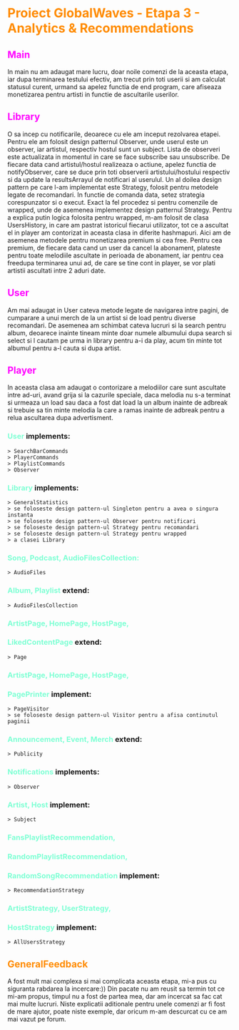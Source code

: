 # <span style="color:Darkorange">Proiect GlobalWaves - Etapa 3 - Analytics & Recommendations


## <span style="color:Magenta">Main</span>
In main nu am adaugat mare lucru, doar noile comenzi de la aceasta etapa, iar
dupa terminarea testului efectiv, am trecut prin toti userii si am calculat
statusul curent, urmand sa apelez functia de end program, care afiseaza 
monetizarea pentru artisti in functie de ascultarile userilor.

## <span style="color:Magenta">Library</span>
O sa incep cu notificarile, deoarece cu ele am inceput rezolvarea etapei.
Pentru ele am folosit design patternul Observer, unde userul este un observer,
iar artistul, respectiv hostul sunt un subject. Lista de observeri este
actualizata in momentul in care se face subscribe sau unsubscribe. De fiecare
data cand artistul/hostul realizeaza o actiune, apelez functia de
notifyObserver, care se duce prin toti observerii artistului/hostului respectiv
si da update la resultsArrayul de notificari al userulul. Un al doilea design
pattern pe care l-am implementat este Strategy, folosit pentru metodele legate
de recomandari. In functie de comanda data, setez strategia corespunzator si
o execut. Exact la fel procedez si pentru comenzile de wrapped, unde de
asemenea implementez design patternul Strategy. Pentru a explica putin logica
folosita pentru wrapped, m-am folosit de clasa UsersHistory, in care am
pastrat istoricul fiecarui utilizator, tot ce a ascultat el in player am
contorizat in aceasta clasa in diferite hashmapuri. Aici am de asemenea
metodele pentru monetizarea premium si cea free. Pentru cea premium, de 
fiecare data cand un user da cancel la abonament, plateste pentru toate 
melodiile ascultate in perioada de abonament, iar pentru cea freedupa
terminarea unui ad, de care se tine cont in player, se vor plati artistii
ascultati intre 2 aduri date.

## <span style="color:Magenta">User</span>
Am mai adaugat in User cateva metode legate de navigarea intre pagini, de
cumparare a unui merch de la un artist si de load pentru diverse recomandari.
De asemenea am schimbat cateva lucruri si la search pentru album, deoarece
inainte tineam minte doar numele albumului dupa search si select si l cautam
pe urma in library pentru a-i da play, acum tin minte tot albumul pentru a-l
cauta si dupa artist.

## <span style="color:Magenta">Player</span>
In aceasta clasa am adaugat o contorizare a melodiilor care sunt ascultate
intre ad-uri, avand grija si la cazurile speciale, daca melodia nu s-a
terminat si urmeaza un load sau daca a fost dat load la un album inainte de
adbreak si trebuie sa tin minte melodia la care a ramas inainte de adbreak
pentru a relua ascultarea dupa advertisment.

### <span style="color:Aquamarine">User </span> implements:
    > SearchBarCommands
    > PlayerCommands
    > PlaylistCommands
    > Observer
### <span style="color:Aquamarine">Library </span> implements:
    > GeneralStatistics
    > se foloseste design pattern-ul Singleton pentru a avea o singura instanta
    > se foloseste design pattern-ul Observer pentru notificari
    > se foloseste design pattern-ul Strategy pentru recomandari
    > se foloseste design pattern-ul Strategy pentru wrapped
    > a clasei Library
### <span style="color:Aquamarine">Song, Podcast, AudioFilesCollection:
    > AudioFiles
### <span style="color:Aquamarine">Album, Playlist</span> extend:
    > AudioFilesCollection
### <span style="color:Aquamarine">ArtistPage, HomePage, HostPage,
### <span style="color:Aquamarine">LikedContentPage</span> extend:
    > Page
### <span style="color:Aquamarine">ArtistPage, HomePage, HostPage,
### <span style="color:Aquamarine">PagePrinter</span> implement:
    > PageVisitor
    > se foloseste design pattern-ul Visitor pentru a afisa continutul paginii
### <span style="color:Aquamarine">Announcement, Event, Merch</span> extend:
    > Publicity
### <span style="color:Aquamarine">Notifications </span> implements:
    > Observer
### <span style="color:Aquamarine">Artist, Host </span> implement:
    > Subject
### <span style="color:Aquamarine">FansPlaylistRecommendation,
### <span style="color:Aquamarine">RandomPlaylistRecommendation,
### <span style="color:Aquamarine">RandomSongRecommendation </span> implement:
    > RecommendationStrategy
### <span style="color:Aquamarine">ArtistStrategy, UserStrategy,
### <span style="color:Aquamarine">HostStrategy</span> implement:
    > AllUsersStrategy

## <span style="color:Darkorange">GeneralFeedback</span>
A fost mult mai complexa si mai complicata aceasta etapa, mi-a pus cu siguranta
rabdarea la incercare:)) Din pacate nu am reusit sa termin tot ce mi-am propus,
timpul nu a fost de partea mea, dar am incercat sa fac cat mai multe lucruri.
Niste explicatii aditionale pentru unele comenzi ar fi fost de mare ajutor,
poate niste exemple, dar oricum m-am descurcat cu ce am mai vazut pe forum.